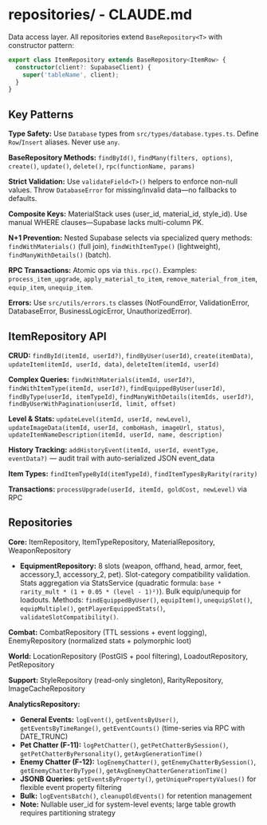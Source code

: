 # repositories/ - CLAUDE.md

Data access layer. All repositories extend `BaseRepository<T>` with constructor pattern:

```typescript
export class ItemRepository extends BaseRepository<ItemRow> {
  constructor(client?: SupabaseClient) {
    super('tableName', client);
  }
}
```

## Key Patterns

**Type Safety:** Use `Database` types from `src/types/database.types.ts`. Define `Row`/`Insert` aliases. Never use `any`.

**BaseRepository Methods:** `findById()`, `findMany(filters, options)`, `create()`, `update()`, `delete()`, `rpc(functionName, params)`

**Strict Validation:** Use `validateField<T>()` helpers to enforce non-null values. Throw `DatabaseError` for missing/invalid data—no fallbacks to defaults.

**Composite Keys:** MaterialStack uses (user_id, material_id, style_id). Use manual WHERE clauses—Supabase lacks multi-column PK.

**N+1 Prevention:** Nested Supabase selects via specialized query methods: `findWithMaterials()` (full join), `findWithItemType()` (lightweight), `findManyWithDetails()` (batch).

**RPC Transactions:** Atomic ops via `this.rpc()`. Examples: `process_item_upgrade`, `apply_material_to_item`, `remove_material_from_item`, `equip_item`, `unequip_item`.

**Errors:** Use `src/utils/errors.ts` classes (NotFoundError, ValidationError, DatabaseError, BusinessLogicError, UnauthorizedError).

## ItemRepository API

**CRUD:** `findById(itemId, userId?)`, `findByUser(userId)`, `create(itemData)`, `updateItem(itemId, userId, data)`, `deleteItem(itemId, userId)`

**Complex Queries:** `findWithMaterials(itemId, userId?)`, `findWithItemType(itemId, userId?)`, `findEquippedByUser(userId)`, `findByType(userId, itemTypeId)`, `findManyWithDetails(itemIds, userId?)`, `findByUserWithPagination(userId, limit, offset)`

**Level & Stats:** `updateLevel(itemId, userId, newLevel)`, `updateImageData(itemId, userId, comboHash, imageUrl, status)`, `updateItemNameDescription(itemId, userId, name, description)`

**History Tracking:** `addHistoryEvent(itemId, userId, eventType, eventData?)` — audit trail with auto-serialized JSON event_data

**Item Types:** `findItemTypeById(itemTypeId)`, `findItemTypesByRarity(rarity)`

**Transactions:** `processUpgrade(userId, itemId, goldCost, newLevel)` via RPC

## Repositories

**Core:** ItemRepository, ItemTypeRepository, MaterialRepository, WeaponRepository

- **EquipmentRepository:** 8 slots (weapon, offhand, head, armor, feet, accessory_1, accessory_2, pet). Slot-category compatibility validation. Stats aggregation via StatsService (quadratic formula: `base * rarity_mult * (1 + 0.05 * (level - 1)²)`). Bulk equip/unequip for loadouts. Methods: `findEquippedByUser()`, `equipItem()`, `unequipSlot()`, `equipMultiple()`, `getPlayerEquippedStats()`, `validateSlotCompatibility()`.

**Combat:** CombatRepository (TTL sessions + event logging), EnemyRepository (normalized stats + polymorphic loot)

**World:** LocationRepository (PostGIS + pool filtering), LoadoutRepository, PetRepository

**Support:** StyleRepository (read-only singleton), RarityRepository, ImageCacheRepository

**AnalyticsRepository:**
- **General Events:** `logEvent()`, `getEventsByUser()`, `getEventsByTimeRange()`, `getEventCounts()` (time-series via RPC with DATE_TRUNC)
- **Pet Chatter (F-11):** `logPetChatter()`, `getPetChatterBySession()`, `getPetChatterByPersonality()`, `getAvgGenerationTime()`
- **Enemy Chatter (F-12):** `logEnemyChatter()`, `getEnemyChatterBySession()`, `getEnemyChatterByType()`, `getAvgEnemyChatterGenerationTime()`
- **JSONB Queries:** `getEventsByProperty()`, `getUniquePropertyValues()` for flexible event property filtering
- **Bulk:** `logEventsBatch()`, `cleanupOldEvents()` for retention management
- **Note:** Nullable user_id for system-level events; large table growth requires partitioning strategy
